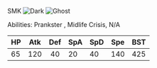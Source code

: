 SMK 
![Dark](http://play.pokemonshowdown.com/sprites/types/Dark.png) 
![Ghost](http://play.pokemonshowdown.com/sprites/types/Ghost.png) 

Abilities: Prankster , Midlife Crisis, N/A 

| HP | Atk | Def | SpA | SpD | Spe | BST |
|-------------|-------------|:-----------:|--------------|--------------|--------------|---------|
| 65 | 120 | 40 | 20 | 40 | 140 | 425 | 
